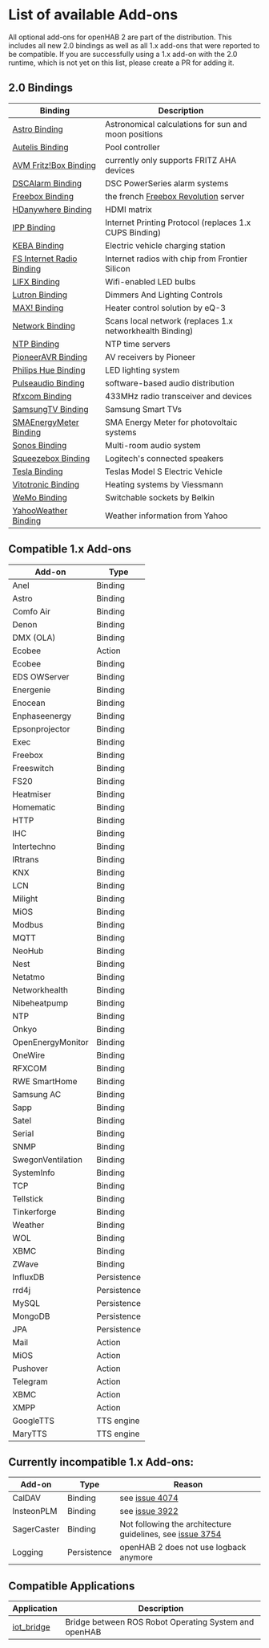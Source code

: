 # List of available Add-ons

All optional add-ons for openHAB 2 are part of the distribution. This includes all new 2.0 bindings as well as all 1.x add-ons that were reported to be compatible. If you are successfully using a 1.x add-on with the 2.0 runtime, which is not yet on this list, please create a PR for adding it.

## 2.0 Bindings

| Binding | Description |
|-------|----------------------|
| [Astro Binding](https://github.com/openhab/openhab2/blob/master/addons/binding/org.openhab.binding.astro/README.md) | Astronomical calculations for sun and moon positions |
| [Autelis Binding](https://github.com/openhab/openhab2/blob/master/addons/binding/org.openhab.binding.autelis/README.md) | Pool controller |
| [AVM Fritz!Box Binding](https://github.com/openhab/openhab2/blob/master/addons/binding/org.openhab.binding.avmfritz/README.md) | currently only supports FRITZ AHA devices |
| [DSCAlarm Binding](https://github.com/openhab/openhab2/blob/master/addons/binding/org.openhab.binding.dscalarm/README.md) | DSC PowerSeries alarm systems |
| [Freebox Binding](https://github.com/openhab/openhab2/blob/master/addons/binding/org.openhab.binding.freebox/README.md) | the french [Freebox Revolution](http://www.free.fr/adsl/freebox-revolution.html) server |
| [HDanywhere Binding](https://github.com/openhab/openhab2/blob/master/addons/binding/org.openhab.binding.hdanywhere/) | HDMI matrix |
| [IPP Binding](https://github.com/openhab/openhab2/blob/master/addons/binding/org.openhab.binding.ipp/README.md) | Internet Printing Protocol (replaces 1.x CUPS Binding) |
| [KEBA Binding](https://github.com/openhab/openhab2/blob/master/addons/binding/org.openhab.binding.keba/README.md) | Electric vehicle charging station |
| [FS Internet Radio Binding](https://github.com/eclipse/smarthome/blob/ref-0.8.0.b2/extensions/binding/org.eclipse.smarthome.binding.fsinternetradio/README.md) | Internet radios with chip from Frontier Silicon |
| [LIFX Binding](https://github.com/eclipse/smarthome/blob/ref-0.8.0.b2/extensions/binding/org.eclipse.smarthome.binding.lifx/README.md) | Wifi-enabled LED bulbs |
| [Lutron Binding](https://github.com/openhab/openhab2/blob/master/addons/binding/org.openhab.binding.lutron/README.md) | Dimmers And Lighting Controls |
| [MAX! Binding](https://github.com/openhab/openhab2/blob/master/addons/binding/org.openhab.binding.max/README.md) | Heater control solution by eQ-3 |
| [Network Binding](https://github.com/openhab/openhab2/blob/master/addons/binding/org.openhab.binding.network/) | Scans local network (replaces 1.x networkhealth Binding) |
| [NTP Binding](https://github.com/eclipse/smarthome/blob/ref-0.8.0.b2/extensions/binding/org.eclipse.smarthome.binding.ntp/README.md) | NTP time servers |
| [PioneerAVR Binding](https://github.com/openhab/openhab2/blob/master/addons/binding/org.openhab.binding.pioneeravr/README.md) | AV receivers by Pioneer |
| [Philips Hue Binding](https://github.com/eclipse/smarthome/blob/ref-0.8.0.b2/extensions/binding/org.eclipse.smarthome.binding.hue/README.md) | LED lighting system |
| [Pulseaudio Binding](https://github.com/openhab/openhab2/blob/master/addons/binding/org.openhab.binding.pulseaudio/README.md) | software-based audio distribution |
| [Rfxcom Binding](https://github.com/openhab/openhab2/blob/master/addons/binding/org.openhab.binding.rfxcom/README.md) | 433MHz radio transceiver and devices |
| [SamsungTV Binding](https://github.com/openhab/openhab2/blob/master/addons/binding/org.openhab.binding.samsungtv/README.md) | Samsung Smart TVs |
| [SMAEnergyMeter Binding](https://github.com/openhab/openhab2/blob/master/addons/binding/org.openhab.binding.smaenergymeter/README.md) | SMA Energy Meter for photovoltaic systems |
| [Sonos Binding](https://github.com/eclipse/smarthome/blob/ref-0.8.0.b2/extensions/binding/org.eclipse.smarthome.binding.sonos/README.md) | Multi-room audio system |
| [Squeezebox Binding](https://github.com/openhab/openhab2/blob/master/addons/binding/org.openhab.binding.squeezebox/README.md) | Logitech's connected speakers |
| [Tesla Binding](https://github.com/openhab/openhab2/blob/master/addons/binding/org.openhab.binding.tesla/README.md) | Teslas Model S Electric Vehicle |
| [Vitotronic Binding](https://github.com/openhab/openhab2/blob/master/addons/binding/org.openhab.binding.vitotronic/README.md) | Heating systems by Viessmann |
| [WeMo Binding](https://github.com/eclipse/smarthome/blob/ref-0.8.0.b2/extensions/binding/org.eclipse.smarthome.binding.wemo/README.md) | Switchable sockets by Belkin |
| [YahooWeather Binding](https://github.com/eclipse/smarthome/blob/ref-0.8.0.b2/extensions/binding/org.eclipse.smarthome.binding.yahooweather/README.md) | Weather information from Yahoo |

## Compatible 1.x Add-ons

| Add-on | Type |
|--------|------|
| Anel | Binding |
| Astro | Binding |
| Comfo Air | Binding |
| Denon | Binding |
| DMX (OLA) | Binding |
| Ecobee | Action |
| Ecobee | Binding |
| EDS OWServer | Binding |
| Energenie | Binding |
| Enocean | Binding |
| Enphaseenergy | Binding |
| Epsonprojector | Binding |
| Exec | Binding |
| Freebox | Binding |
| Freeswitch | Binding |
| FS20 | Binding |
| Heatmiser | Binding |
| Homematic | Binding |
| HTTP | Binding |
| IHC | Binding |
| Intertechno | Binding |
| IRtrans | Binding |
| KNX | Binding |
| LCN | Binding |
| Milight | Binding |
| MiOS | Binding |
| Modbus | Binding |
| MQTT | Binding |
| NeoHub | Binding |
| Nest | Binding |
| Netatmo | Binding |
| Networkhealth | Binding |
| Nibeheatpump | Binding |
| NTP | Binding |
| Onkyo | Binding |
| OpenEnergyMonitor | Binding |
| OneWire | Binding |
| RFXCOM | Binding |
| RWE SmartHome | Binding |
| Samsung AC | Binding |
| Sapp | Binding |
| Satel | Binding |
| Serial | Binding |
| SNMP | Binding |
| SwegonVentilation | Binding |
| SystemInfo | Binding |
| TCP | Binding |
| Tellstick | Binding |
| Tinkerforge | Binding |
| Weather | Binding |
| WOL | Binding |
| XBMC | Binding |
| ZWave | Binding |
| InfluxDB | Persistence |
| rrd4j | Persistence |
| MySQL | Persistence |
| MongoDB | Persistence |
| JPA | Persistence |
| Mail | Action |
| MiOS | Action |
| Pushover | Action |
| Telegram | Action |
| XBMC | Action |
| XMPP | Action |
| GoogleTTS | TTS engine |
| MaryTTS | TTS engine |

## Currently incompatible 1.x Add-ons:

| Add-on | Type | Reason
|--------|------|------|
| CalDAV | Binding | see [issue 4074](https://github.com/openhab/openhab/issues/4074) |
| InsteonPLM | Binding | see [issue 3922](https://github.com/openhab/openhab/issues/3922) |
| SagerCaster | Binding | Not following the architecture guidelines, see [issue 3754](https://github.com/openhab/openhab/issues/3754) |
| Logging | Persistence | openHAB 2 does not use logback anymore |

## Compatible Applications

| Application | Description |
|-------|----------------------|
| [iot_bridge](https://github.com/openhab/openhab/wiki/ROS-Robot-Operating-System) | Bridge between ROS Robot Operating System and openHAB |
